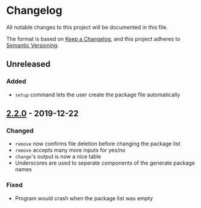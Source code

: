 # Changelog

All notable changes to this project will be documented in this file.

The format is based on [Keep a Changelog](https://keepachangelog.com/en/1.0.0/),
and this project adheres to [Semantic Versioning](https://semver.org/spec/v2.0.0.html).

## Unreleased

### Added

- `setup` command lets the user create the package file automatically

## [2.2.0] - 2019-12-22

### Changed

- `remove` now confirms file deletion before changing the package list
- `remove` accepts many more inputs for yes/no
- `change`'s output is now a nice table
- Underscores are used to seperate components of the generate package names

### Fixed

- Program would crash when the package list was empty

[2.2.0]: https://github.com/awesmubarak/gitget/releases/tag/v2.2.0
